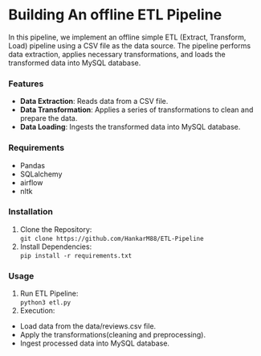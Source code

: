 # Building An offline ETL Pipeline 
In this pipeline, we  implement an offline simple ETL (Extract, Transform, Load) pipeline using a CSV file as the data source. The pipeline performs data extraction, applies necessary transformations, and loads the transformed data into MySQL database.

### Features
- **Data Extraction**: Reads data from a CSV file.
- **Data Transformation**: Applies a series of transformations to clean and prepare the data.
- **Data Loading**: Ingests the transformed data into MySQL database. 

### Requirements  
- Pandas
- SQLalchemy
- airflow
- nltk

### Installation 
1. Clone the Repository:<br>
```git clone https://github.com/HankarM88/ETL-Pipeline```
3. Install Dependencies:<br>
```pip install -r requirements.txt```

### Usage
1. Run ETL Pipeline:<br> 
```python3 etl.py```
2. Execution:<br>
- Load data from the data/reviews.csv file.
- Apply the transformations(cleaning and preprocessing).
- Ingest processed data into  MySQL database.

